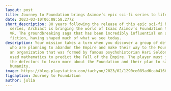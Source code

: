 ```yaml
---
layout: post
title: Journey to Foundation brings Asimov’s epic sci-fi series to life on PS VR2
date: 2023-03-10T06:08:58.277Z
short_description: 80 years following the release of this epic sci-fi book
  series, Archiact is bringing the world of Isaac Asimov’s Foundation to life in
  VR. The groundbreaking saga that has been incredibly influential on science
  fiction, having shaped much of what we see today.
description: Your mission takes a turn when you discover a group of defectors
  who are planning to abandon the Empire and make their way to the Foundation,
  an organization that was formed by famous psychohistorian Hari Seldon, who
  used mathematics to predict the Fall of the Empire. The player must join with
  the defectors to learn more about the Foundation and their plan to save
  humanity.
image: https://blog.playstation.com/tachyon/2023/02/1290ce089ad6cab4166888b023c1dc7b2eee3131.jpg?resize=1088%2C612&crop_strategy=smart&zoom=1
figcaption: Journey to Foundation
author: julia
---
```

